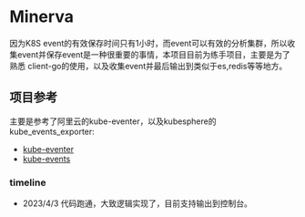 # Minerva

因为K8S event的有效保存时间只有1小时，而event可以有效的分析集群，所以收集event并保存event是一种很重要的事情，本项目目前为练手项目，主要是为了熟悉
client-go的使用，以及收集event并最后输出到类似于es,redis等等地方。

## 项目参考
主要是参考了阿里云的kube-eventer，以及kubesphere的kube_events_exporter:
+ [kube-eventer](https://github.com/AliyunContainerService/kube-eventer)
+ [kube-events](https://github.com/kubesphere/kube-events/)

### timeline
+ 2023/4/3 代码跑通，大致逻辑实现了，目前支持输出到控制台。